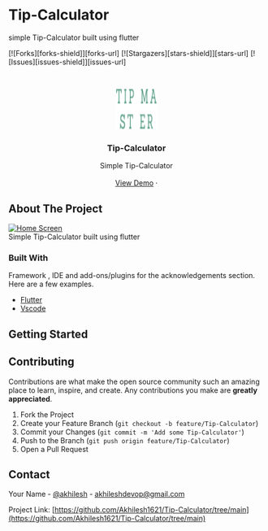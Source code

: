 # Tip-Calculator
simple  Tip-Calculator built using flutter 







[![Forks][forks-shield]][forks-url]
[![Stargazers][stars-shield]][stars-url]
[![Issues][issues-shield]][issues-url]




<!-- PROJECT LOGO -->
<br />
<p align="center">
  <a href="https://www.linkedin.com/in/akhilesh-1816b61b9/">
    <img src="assets/logo.png" alt="Logo" width="80" height="80">
  </a>

  <h3 align="center">Tip-Calculator  </h3>

  <p align="center">
    Simple  Tip-Calculator 
    <br />
    <!-- <a href="https://github.com/othneildrew/Best-README-Template"><strong>Explore the docs »</strong></a>
    <br /> -->
    <br />
    <a href="https://ik.imagekit.io/akhilesh1998/Tip_calcultor/SVID_20210922_183656_1_vQPk1N8lVXo.mp4?updatedAt=1632320734306">View Demo</a>
    ·
    <!-- <a href="https://github.com/othneildrew/Best-README-Template/issues">Report Bug</a>
    ·
    <a href="https://github.com/othneildrew/Best-README-Template/issues">Request Feature</a> -->
  </p>
</p>



<!-- TABLE OF CONTENTS -->
<!-- <details open="open">
  <summary>Table of Contents</summary>
  <ol>
    <li>
      <a href="#about-the-project">About The Project</a>
      <ul>
        <li><a href="#built-with">Built With</a></li>
      </ul>
    </li>
    <li>
      <a href="#getting-started">Getting Started</a>
      <ul>
        <li><a href="#prerequisites">Prerequisites</a></li>
        <li><a href="#installation">Installation</a></li>
      </ul>
    </li>
    <li><a href="#usage">Usage</a></li>
    <li><a href="#roadmap">Roadmap</a></li>
    <li><a href="#contributing">Contributing</a></li>
    <li><a href="#license">License</a></li>
    <li><a href="#contact">Contact</a></li>
    <li><a href="#acknowledgements">Acknowledgements</a></li>
  </ol>
</details> -->



<!-- ABOUT THE PROJECT -->
## About The Project

[![Home Screen][product-screenshot]](https://ik.imagekit.io/akhilesh1998/Tip_calcultor/tip-screenshot_eV6GW9ROS.JPEG?updatedAt=1632321300116)
<br>
 Simple  Tip-Calculator built using flutter 


### Built With

Framework , IDE and add-ons/plugins for the acknowledgements section. Here are a few examples.
* [Flutter](https://flutter.dev)
* [Vscode](https://code.visualstudio.com)
<!-- * [Laravel](https://laravel.com) -->



<!-- GETTING STARTED -->
## Getting Started

<!-- This is an example of how you may give instructions on setting up your project locally.
To get a local copy up and running follow these simple example steps.

### Prerequisites

This is an example of how to list things you need to use the software and how to install them.
* npm
  ```sh
  npm install npm@latest -g
  ``` -->

<!-- ### Installation

1. Get a free API Key at [https://example.com](https://example.com)
2. Clone the repo
   ```sh
   git clone https://github.com/your_username_/Project-Name.git
   ```
3. Install NPM packages
   ```sh
   npm install
   ```
4. Enter your API in `config.js`
   ```JS
   const API_KEY = 'ENTER YOUR API';
   ``` -->



<!-- USAGE EXAMPLES -->
<!-- ## Usage

Use this space to show useful examples of how a project can be used. Additional screenshots, code examples and demos work well in this space. You may also link to more resources.

_For more examples, please refer to the [Documentation](https://example.com)_ -->



<!-- ROADMAP -->
<!-- ## Roadmap

See the [open issues](https://github.com/othneildrew/Best-README-Template/issues) for a list of proposed features (and known issues). -->



<!-- CONTRIBUTING -->
## Contributing

Contributions are what make the open source community such an amazing place to learn, inspire, and create. Any contributions you make are **greatly appreciated**.

1. Fork the Project
2. Create your Feature Branch (`git checkout -b feature/Tip-Calculator`)
3. Commit your Changes (`git commit -m 'Add some Tip-Calculator'`)
4. Push to the Branch (`git push origin feature/Tip-Calculator`)
5. Open a Pull Request



<!-- LICENSE -->
<!-- ## License

Distributed under the MIT License. See `LICENSE` for more information. -->



<!-- CONTACT -->
## Contact

Your Name - [@akhilesh](https://www.linkedin.com/in/akhilesh-1816b61b9/) - akhileshdevop@gmail.com

Project Link: [https://github.com/Akhilesh1621/Tip-Calculator/tree/main](https://github.com/Akhilesh1621/Tip-Calculator/tree/main)



<!-- ACKNOWLEDGEMENTS -->
<!-- ## Acknowledgements
* [GitHub Emoji Cheat Sheet](https://www.webpagefx.com/tools/emoji-cheat-sheet)
* [Img Shields](https://shields.io)
* [Choose an Open Source License](https://choosealicense.com)
* [GitHub Pages](https://pages.github.com)
* [Animate.css](https://daneden.github.io/animate.css)
* [Loaders.css](https://connoratherton.com/loaders)
* [Slick Carousel](https://kenwheeler.github.io/slick)
* [Smooth Scroll](https://github.com/cferdinandi/smooth-scroll)
* [Sticky Kit](http://leafo.net/sticky-kit)
* [JVectorMap](http://jvectormap.com)
* [Font Awesome](https://fontawesome.com) -->





<!-- MARKDOWN LINKS & IMAGES -->
<!-- https://www.markdownguide.org/basic-syntax/#reference-style-links -->
<!-- [contributors-shield]: https://img.shields.io/github/contributors/othneildrew/Best-README-Template.svg?style=for-the-badge
[contributors-url]:
[forks-shield]: https://img.shields.io/github/forks/othneildrew/Best-README-Template.svg?style=for-the-badge
[forks-url]:
[stars-shield]: https://img.shields.io/github/stars/othneildrew/Best-README-Template.svg?style=for-the-badge
[stars-url]:
[issues-shield]: https://img.shields.io/github/issues/othneildrew/Best-README-Template.svg?style=for-the-badge
[issues-url]: 
[license-shield]: https://img.shields.io/github/license/othneildrew/Best-README-Template.svg?style=for-the-badge
[license-url]: 
[linkedin-shield]: https://img.shields.io/badge/-LinkedIn-black.svg?style=for-the-badge&logo=linkedin&colorB=555
[linkedin-url]:  -->
[product-screenshot]: https://ik.imagekit.io/akhilesh1998/Tip_calcultor/tip-screenshot_eV6GW9ROS.JPEG?updatedAt=1632321300116
